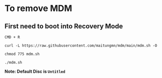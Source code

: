 # To remove MDM

## First need to boot into Recovery Mode

```CMD + R```

``curl -L https://raw.githubusercontent.com/maitungmn/mdm/main/mdm.sh -O``

``chmod 775 mdm.sh``

``./mdm.sh``

**Note: Default Disc is ``Untitled``**
